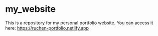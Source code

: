 # my_website

This is a repository for my personal portfolio website.
You can access it here: https://ruchen-portfolio.netlify.app
